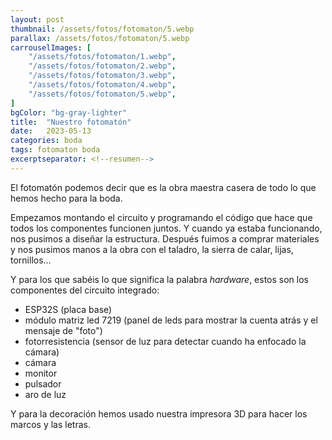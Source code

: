 ```yaml
---
layout: post
thumbnail: /assets/fotos/fotomaton/5.webp
parallax: /assets/fotos/fotomaton/5.webp
carrouselImages: [
	"/assets/fotos/fotomaton/1.webp",
	"/assets/fotos/fotomaton/2.webp",
	"/assets/fotos/fotomaton/3.webp",
	"/assets/fotos/fotomaton/4.webp",
	"/assets/fotos/fotomaton/5.webp",
]
bgColor: "bg-gray-lighter"
title:  "Nuestro fotomatón"
date:   2023-05-13
categories: boda
tags: fotomaton boda
excerptseparator: <!--resumen-->
---
```


El fotomatón podemos decir que es la obra maestra casera de todo lo que hemos hecho para la boda.

Empezamos montando el circuito y programando el código que hace que todos los componentes funcionen juntos. Y cuando ya estaba funcionando, nos pusimos a diseñar la estructura. Después fuimos a comprar materiales y nos pusimos manos a la obra con el taladro, la sierra de calar, lijas, tornillos...

Y para los que sabéis lo que significa la palabra *hardware*, estos son los componentes del circuito integrado:
- ESP32S (placa base)
- módulo matriz led 7219 (panel de leds para mostrar la cuenta atrás y el mensaje de "foto")
- fotorresistencia (sensor de luz para detectar cuando ha enfocado la cámara)
- cámara
- monitor
- pulsador
- aro de luz

Y para la decoración hemos usado nuestra impresora 3D para hacer los marcos y las letras.
